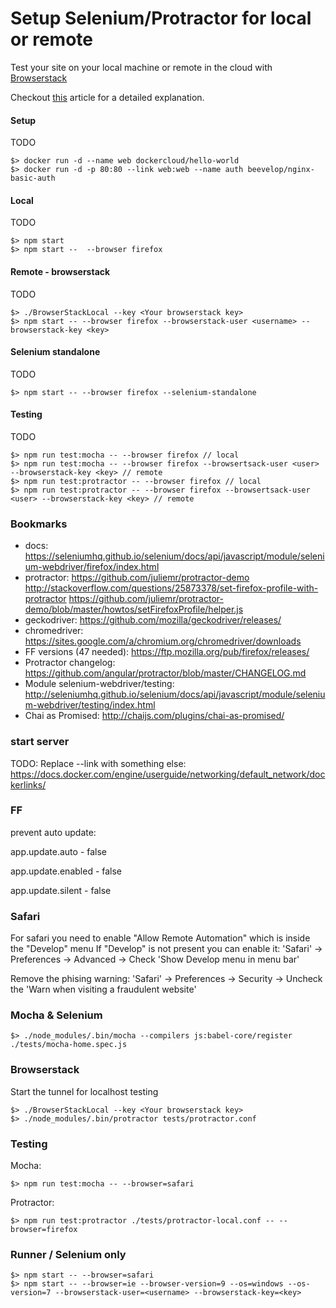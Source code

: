 # Setup Selenium/Protractor for local or remote

Test your site on your local machine or remote in the cloud with [Browserstack](https://www.browserstack.com)

Checkout [this](https://scaljeri.github.io/selenium-protractor-browserstack/) article for a detailed explanation.

#### Setup
TODO


    $> docker run -d --name web dockercloud/hello-world
    $> docker run -d -p 80:80 --link web:web --name auth beevelop/nginx-basic-auth


#### Local
TODO

    $> npm start 
    $> npm start --  --browser firefox

#### Remote - browserstack
TODO

    $> ./BrowserStackLocal --key <Your browserstack key>
    $> npm start -- --browser firefox --browserstack-user <username> --browserstack-key <key>
    
#### Selenium standalone
TODO

    $> npm start -- --browser firefox --selenium-standalone
    
#### Testing
TODO

    $> npm run test:mocha -- --browser firefox // local
    $> npm run test:mocha -- --browser firefox --browsertsack-user <user> --browserstack-key <key> // remote
    $> npm run test:protractor -- --browser firefox // local
    $> npm run test:protractor -- --browser firefox --browsertsack-user <user> --browserstack-key <key> // remote
    


### Bookmarks

   - docs: https://seleniumhq.github.io/selenium/docs/api/javascript/module/selenium-webdriver/firefox/index.html
   - protractor: https://github.com/juliemr/protractor-demo
                 http://stackoverflow.com/questions/25873378/set-firefox-profile-with-protractor
                 https://github.com/juliemr/protractor-demo/blob/master/howtos/setFirefoxProfile/helper.js
   - geckodriver: https://github.com/mozilla/geckodriver/releases/
   - chromedriver: https://sites.google.com/a/chromium.org/chromedriver/downloads
   - FF versions (47 needed): https://ftp.mozilla.org/pub/firefox/releases/
   - Protractor changelog: https://github.com/angular/protractor/blob/master/CHANGELOG.md
   - Module selenium-webdriver/testing: http://seleniumhq.github.io/selenium/docs/api/javascript/module/selenium-webdriver/testing/index.html
   - Chai as Promised: http://chaijs.com/plugins/chai-as-promised/

### start server

    
TODO: Replace --link with something else: https://docs.docker.com/engine/userguide/networking/default_network/dockerlinks/

### FF

prevent auto update:

app.update.auto - false

app.update.enabled - false

app.update.silent - false

### Safari

For safari you need to enable "Allow Remote Automation" which is inside the "Develop" menu
If "Develop" is not present you can enable it: 'Safari' -> Preferences -> Advanced -> Check 'Show Develop menu in menu bar'

Remove the phising warning: 'Safari' -> Preferences -> Security -> Uncheck the 'Warn when visiting a fraudulent website'

### Mocha & Selenium

    $> ./node_modules/.bin/mocha --compilers js:babel-core/register ./tests/mocha-home.spec.js
    
### Browserstack

Start the tunnel for localhost testing

    $> ./BrowserStackLocal --key <Your browserstack key>
    $> ./node_modules/.bin/protractor tests/protractor.conf
    
### Testing

Mocha:

    $> npm run test:mocha -- --browser=safari
    
Protractor:

    $> npm run test:protractor ./tests/protractor-local.conf -- --browser=firefox
    
### Runner / Selenium only

    $> npm start -- --browser=safari
    $> npm start -- --browser=ie --browser-version=9 --os=windows --os-version=7 --browserstack-user=<username> --browserstack-key=<key> 

